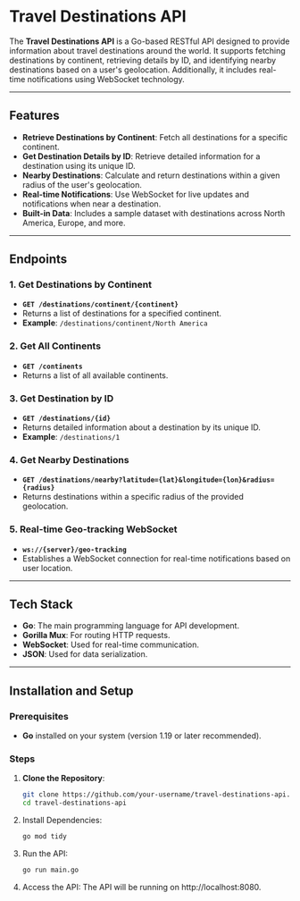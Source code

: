 # Travel Destinations API

The **Travel Destinations API** is a Go-based RESTful API designed to provide information about travel destinations around the world. It supports fetching destinations by continent, retrieving details by ID, and identifying nearby destinations based on a user's geolocation. Additionally, it includes real-time notifications using WebSocket technology.

---

## Features

- **Retrieve Destinations by Continent**: Fetch all destinations for a specific continent.
- **Get Destination Details by ID**: Retrieve detailed information for a destination using its unique ID.
- **Nearby Destinations**: Calculate and return destinations within a given radius of the user's geolocation.
- **Real-time Notifications**: Use WebSocket for live updates and notifications when near a destination.
- **Built-in Data**: Includes a sample dataset with destinations across North America, Europe, and more.

---

## Endpoints

### 1. **Get Destinations by Continent**
- **`GET /destinations/continent/{continent}`**
- Returns a list of destinations for a specified continent.
- **Example**: `/destinations/continent/North America`

### 2. **Get All Continents**
- **`GET /continents`**
- Returns a list of all available continents.

### 3. **Get Destination by ID**
- **`GET /destinations/{id}`**
- Returns detailed information about a destination by its unique ID.
- **Example**: `/destinations/1`

### 4. **Get Nearby Destinations**
- **`GET /destinations/nearby?latitude={lat}&longitude={lon}&radius={radius}`**
- Returns destinations within a specific radius of the provided geolocation.

### 5. **Real-time Geo-tracking WebSocket**
- **`ws://{server}/geo-tracking`**
- Establishes a WebSocket connection for real-time notifications based on user location.

---

## Tech Stack

- **Go**: The main programming language for API development.
- **Gorilla Mux**: For routing HTTP requests.
- **WebSocket**: Used for real-time communication.
- **JSON**: Used for data serialization.

---

## Installation and Setup

### Prerequisites
- **Go** installed on your system (version 1.19 or later recommended).

### Steps

1. **Clone the Repository**:
   ```bash
   git clone https://github.com/your-username/travel-destinations-api.git
   cd travel-destinations-api
   ```
2. Install Dependencies:
   ```bash
   go mod tidy
   ```
3. Run the API:
   ```bash
   go run main.go
   ```
4. Access the API: The API will be running on http://localhost:8080.

   

